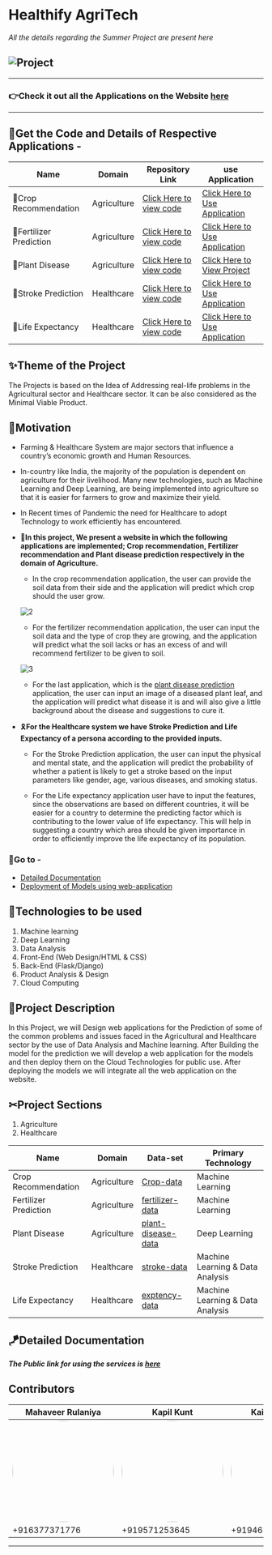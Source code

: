 # Healthify AgriTech
*All the details regarding the Summer Project are present here*


![Project](https://user-images.githubusercontent.com/65475928/124371118-5b515d80-dc9c-11eb-918d-d249635b8d6f.png)
----------------------------------------
--------------------------------------------------
### 👉Check it out all the Applications on the Website [here](https://techvee.live/healthify-agritech.html)
----------------------------------------------
## 🔑Get the Code and Details of Respective Applications -


| Name | Domain | Repository Link | use Application |
| ----------- | ----------- | ----------- | ----------- |
| 📌Crop Recommendation | Agriculture | [Click Here to view code](https://github.com/mahaveer-rulaniya/healthify-agriTech/tree/crop-recommendation) | [Click Here to Use Application](https://crop-recommend.onrender.com) |
| 📌Fertilizer Prediction | Agriculture |[Click Here to view code](https://github.com/mahaveer-rulaniya/healthify-agriTech/tree/fertilizer-recommendation) | [Click Here to Use Application](https://fertilizer-recommendation.onrender.com) |
| 📌Plant Disease| Agriculture |[Click Here to view code](https://github.com/mahaveer-rulaniya/plant-disease) |[Click Here to View Project](https://github.com/mahaveer-rulaniya/plant-disease) |
| 📌Stroke Prediction | Healthcare |[Click Here to view code](https://github.com/mahaveer-rulaniya/healthify-agriTech/tree/stroke-prediction) | [Click Here to Use Application](https://stroke-prediction-1s9z.onrender.com) |
| 📌Life Expectancy| Healthcare |[Click Here to view code](https://github.com/mahaveer-rulaniya/healthify-agriTech/tree/Life-Expectancy) | [Click Here to Use Application](https://life-expectancy-prediction.onrender.com) |

## ✨Theme of the Project
The Projects is based on the Idea of Addressing real-life problems in the Agricultural sector and Healthcare sector. It can be also considered as the Minimal Viable Product.

## 🧐Motivation
- Farming & Healthcare System are major sectors that influence a country’s economic growth and Human Resources.


- In-country like India, the majority of the population is dependent on agriculture for their livelihood. Many new technologies, such as Machine Learning and Deep Learning, are being implemented into agriculture so that it is easier for farmers to grow and maximize their yield.

- In Recent times of Pandemic the need for Healthcare to adopt Technology to work efficiently has encountered.

- 🌿**In this project, We present a website in which the following applications are implemented; Crop recommendation, Fertilizer recommendation and Plant disease prediction respectively in the domain of Agriculture.**

  - In the crop recommendation application, the user can provide the soil data from their side and the application will predict which crop should the user grow.
  
   ![2](https://user-images.githubusercontent.com/65475928/124371532-33fc8f80-dca0-11eb-99c3-a5dc1789846a.jpeg)
  <!---<a href="url"><img src="https://user-images.githubusercontent.com/65475928/124371337-7624d180-dc9e-11eb-927e-c2eb362603a1.jpeg" align="center" height="500" width="700" ></a>--->


  - For the fertilizer recommendation application, the user can input the soil data and the type of crop they are growing, and the application will predict what the soil lacks or has an excess of and will recommend fertilizer to be given to soil.
  

  ![3](https://user-images.githubusercontent.com/65475928/124371519-129ba380-dca0-11eb-8d41-2dd6f26f7839.jpeg)


  - For the last application, which is the [plant disease prediction](https://github.com/mahaveer-rulaniya/plant-disease) application, the user can input an image of a diseased plant leaf, and the application will predict what disease it is and will also give a little background about the disease and suggestions to cure it.

- 🎗**For the Healthcare system we have Stroke Prediction and Life Expectancy of a persona according to the provided inputs.**

   - For the Stroke Prediction application, the user can input the physical and mental state, and the application will predict the probability of whether a patient is likely to get a stroke based on the input parameters like gender, age, various diseases, and smoking status.
   
   - For the Life expectancy application user have to input the features, since the observations are based on different countries, it will be easier for a country to determine the predicting factor which is contributing to the lower value of life expectancy. This will help in suggesting a country which area should be given importance in order to efficiently improve the life expectancy of its population.

### 🔑Go to - 
- [Detailed Documentation](https://github.com/mahaveer-rulaniya/healthify-agriTech/wiki)
- [Deployment of Models using web-application](https://github.com/mahaveer-rulaniya/healthify-agriTech/wiki/Deployment-of-Models-using-Flask-Web-application)

## 📡Technologies to be used 
1. Machine learning
2. Deep Learning
3. Data Analysis
4. Front-End (Web Design/HTML & CSS)
5. Back-End (Flask/Django)
6. Product Analysis & Design
7. Cloud Computing

## 📌Project Description
In this Project, we will Design web applications for the Prediction of some of the common problems and issues faced in the Agricultural and Healthcare sector by the use of Data Analysis and Machine learning. After Building the model for the prediction we will develop a web application for the models and then deploy them on the Cloud Technologies for public use. After deploying the models we will integrate all the web application on the website.

## ✂Project Sections
1. Agriculture
2. Healthcare

| Name | Domain | Data-set | Primary Technology |
| ----------- | ----------- | ----------- | ----------- |
| Crop Recommendation | Agriculture | [Crop-data](https://www.kaggle.com/atharvaingle/crop-recommendation-dataset) | Machine Learning |
| Fertilizer Prediction | Agriculture |[fertilizer-data](https://www.kaggle.com/gdabhishek/fertilizer-prediction) | Machine Learning |
| Plant Disease| Agriculture |[plant-disease-data](https://drive.google.com/drive/folders/1vdr9CC9ChYVW2iXp6PlfyMOGD-4Um1ue) | Deep Learning |
| Stroke Prediction | Healthcare |[stroke-data](https://www.kaggle.com/fedesoriano/stroke-prediction-dataset) | Machine Learning & Data Analysis |
| Life Expectancy| Healthcare |[exptency-data](https://www.kaggle.com/kumarajarshi/life-expectancy-who) | Machine Learning & Data Analysis |


## 🪁Detailed Documentation 

***The Public link for using the services is [here](https://techvee.live/healthify-agritech.html)***

## Contributors


 | Mahaveer Rulaniya | Kapil Kunt | Kailash Thalore | Jayant Agarwal | Arvind | Abhishek Jangid | Vivek Bhati |
| ----------- | ----------- | ----------- | ----------- | ----------- | ----------- | ----------- | 
|  <a href="url"><img class="circular--square" src="https://user-images.githubusercontent.com/65475928/124373658-d3764e00-dcb1-11eb-8062-1c8a0b02090b.jpg" height="auto" width="200" style="border-radius:50%"></a> | <a href="url"><img src="https://user-images.githubusercontent.com/65475928/124373315-ffdc9b00-dcae-11eb-828c-f53c165681fd.jpg" height="auto" width="200" style="border-radius:50%"></a> | <a href="url"><img src="https://user-images.githubusercontent.com/65475928/124373220-fb63b280-dcad-11eb-877a-c1bc3c32cefe.jpeg" height="auto" width="200" style="border-radius:50%"></a> |<a href="url"><img src="https://user-images.githubusercontent.com/65475928/124373197-d3744f00-dcad-11eb-8936-7f57e13ccf6f.jpeg" height="110" width="200" style="border-radius:50%"></a>   | <a href="url"><img src="https://user-images.githubusercontent.com/65475928/124373203-db33f380-dcad-11eb-9d56-18d548dce1a5.jpg" height="125" width="200" style="border-radius:50%"></a>   | <a href="url"><img src="https://user-images.githubusercontent.com/65475928/124373074-09650380-dcad-11eb-82d3-486d1bb58079.jpg" height="auto" width="200" style="border-radius:50%"></a>   | <a href="url"><img src="https://user-images.githubusercontent.com/65475928/124373193-cd7e6e00-dcad-11eb-8067-eff1b72a6f22.jpg" height="125" width="200" style="border-radius:50%"></a>  |
|+916377371776|+919571253645 | +919461062102| +919413858457 | +916376300522|+917425965601 |+916376927827|


-----------------------------------------------------------------------------------------------------------------------------------------------------------
